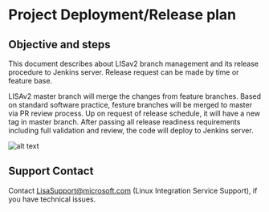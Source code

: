 # Project Deployment/Release plan

## Objective and steps

This document describes about LISav2 branch management and its release procedure to Jenkins server. Release request can be made by time or feature base.

LISAv2 master branch will merge the changes from feature branches. Based on standard software practice, festure branches will be merged to master via PR review process. Up on request of release schedule, it will have a new tag in master branch. After passing all release readiness requirements including full validation and review, the code will deploy to Jenkins server.

![alt text](https://github.com/LIS/LISAv2/blob/juhlee/release_model_doc/Documents/LISAv2ReleaseDiagram.jpg)

## Support Contact

Contact LisaSupport@microsoft.com (Linux Integration Service Support), if you have technical issues.

